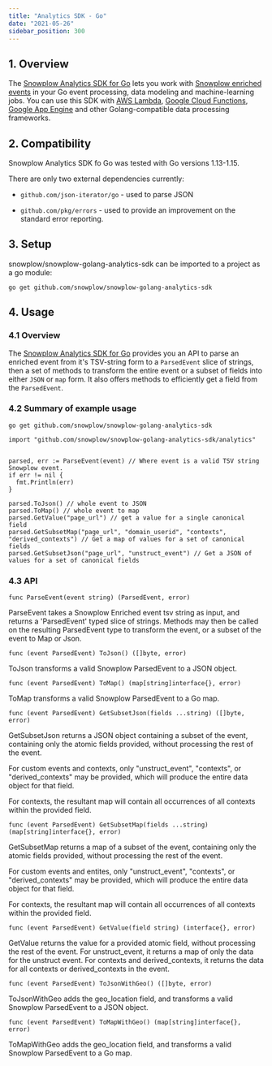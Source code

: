 ```yaml
---
title: "Analytics SDK - Go"
date: "2021-05-26"
sidebar_position: 300
---
```


## 1\. Overview

The [Snowplow Analytics SDK for Go](https://github.com/snowplow/snowplow-golang-analytics-sdk) lets you work with [Snowplow enriched events](/docs/understanding-your-pipeline/canonical-event/index.md) in your Go event processing, data modeling and machine-learning jobs. You can use this SDK with [AWS Lambda](https://aws.amazon.com/lambda/), [Google Cloud Functions](https://cloud.google.com/functions/), [Google App Engine](https://cloud.google.com/appengine) and other Golang-compatible data processing frameworks.

## 2\. Compatibility

Snowplow Analytics SDK fo Go was tested with Go versions 1.13-1.15.

There are only two external dependencies currently:

- `github.com/json-iterator/go` - used to parse JSON

- `github.com/pkg/errors` - used to provide an improvement on the standard error reporting.

## 3\. Setup

snowplow/snowplow-golang-analytics-sdk can be imported to a project as a go module:

`go get github.com/snowplow/snowplow-golang-analytics-sdk`

## 4\. Usage

### 4.1 Overview

The [Snowplow Analytics SDK for Go](https://github.com/snowplow/snowplow-golang-analytics-sdk) provides you an API to parse an enriched event from it's TSV-string form to a `ParsedEvent` slice of strings, then a set of methods to transform the entire event or a subset of fields into either `JSON` or `map` form. It also offers methods to efficiently get a field from the `ParsedEvent`.

### 4.2 Summary of example usage

```
go get github.com/snowplow/snowplow-golang-analytics-sdk
```

```
import "github.com/snowplow/snowplow-golang-analytics-sdk/analytics"


parsed, err := ParseEvent(event) // Where event is a valid TSV string Snowplow event.
if err != nil {
  fmt.Println(err)
}

parsed.ToJson() // whole event to JSON
parsed.ToMap() // whole event to map
parsed.GetValue("page_url") // get a value for a single canonical field
parsed.GetSubsetMap("page_url", "domain_userid", "contexts", "derived_contexts") // Get a map of values for a set of canonical fields
parsed.GetSubsetJson("page_url", "unstruct_event") // Get a JSON of values for a set of canonical fields
```

### 4.3 API

```
func ParseEvent(event string) (ParsedEvent, error)
```

ParseEvent takes a Snowplow Enriched event tsv string as input, and returns a 'ParsedEvent' typed slice of strings. Methods may then be called on the resulting ParsedEvent type to transform the event, or a subset of the event to Map or Json.

```
func (event ParsedEvent) ToJson() ([]byte, error)
```

ToJson transforms a valid Snowplow ParsedEvent to a JSON object.

```
func (event ParsedEvent) ToMap() (map[string]interface{}, error)
```

ToMap transforms a valid Snowplow ParsedEvent to a Go map.

```
func (event ParsedEvent) GetSubsetJson(fields ...string) ([]byte, error)
```

GetSubsetJson returns a JSON object containing a subset of the event, containing only the atomic fields provided, without processing the rest of the event.

For custom events and contexts, only "unstruct\_event", "contexts", or "derived\_contexts" may be provided, which will produce the entire data object for that field.

For contexts, the resultant map will contain all occurrences of all contexts within the provided field.

```
func (event ParsedEvent) GetSubsetMap(fields ...string) (map[string]interface{}, error)
```

GetSubsetMap returns a map of a subset of the event, containing only the atomic fields provided, without processing the rest of the event.

For custom events and entites, only "unstruct\_event", "contexts", or "derived\_contexts" may be provided, which will produce the entire data object for that field.

For contexts, the resultant map will contain all occurrences of all contexts within the provided field.

```
func (event ParsedEvent) GetValue(field string) (interface{}, error)
```

GetValue returns the value for a provided atomic field, without processing the rest of the event. For unstruct\_event, it returns a map of only the data for the unstruct event. For contexts and derived\_contexts, it returns the data for all contexts or derived\_contexts in the event.

```
func (event ParsedEvent) ToJsonWithGeo() ([]byte, error)
```

ToJsonWithGeo adds the geo\_location field, and transforms a valid Snowplow ParsedEvent to a JSON object.

```
func (event ParsedEvent) ToMapWithGeo() (map[string]interface{}, error)
```

ToMapWithGeo adds the geo\_location field, and transforms a valid Snowplow ParsedEvent to a Go map.
